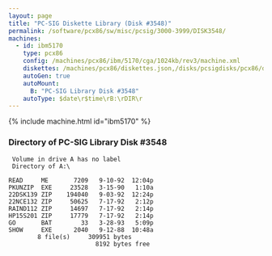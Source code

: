 ```yaml
---
layout: page
title: "PC-SIG Diskette Library (Disk #3548)"
permalink: /software/pcx86/sw/misc/pcsig/3000-3999/DISK3548/
machines:
  - id: ibm5170
    type: pcx86
    config: /machines/pcx86/ibm/5170/cga/1024kb/rev3/machine.xml
    diskettes: /machines/pcx86/diskettes.json,/disks/pcsigdisks/pcx86/diskettes.json
    autoGen: true
    autoMount:
      B: "PC-SIG Library Disk #3548"
    autoType: $date\r$time\rB:\rDIR\r
---
```


{% include machine.html id="ibm5170" %}

### Directory of PC-SIG Library Disk #3548

     Volume in drive A has no label
     Directory of A:\

    READ     ME       7209   9-10-92  12:04p
    PKUNZIP  EXE     23528   3-15-90   1:10a
    22DSK139 ZIP    194040   9-03-92  12:24p
    22NCE132 ZIP     50625   7-17-92   2:12p
    RAIND112 ZIP     14697   7-17-92   2:14p
    HP15S201 ZIP     17779   7-17-92   2:14p
    GO       BAT        33   3-28-93   5:09p
    SHOW     EXE      2040   9-12-88  10:48a
            8 file(s)     309951 bytes
                            8192 bytes free
